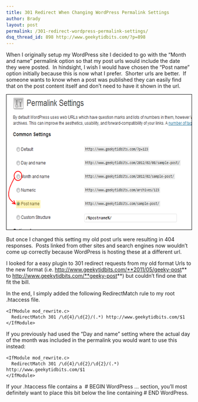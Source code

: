 ```yaml
---
title: 301 Redirect When Changing WordPress Permalink Settings
author: Brady
layout: post
permalink: /301-redirect-wordpress-permalink-settings/
dsq_thread_id: 898 http://www.geekytidbits.com/?p=898
---
```


When I originally setup my WordPress site I decided to go with the &#8220;Month and name&#8221; permalink option so that my post urls would include the date they were posted.  In hindsight, I wish I would have chosen the &#8220;Post name&#8221; option initially because this is now what I prefer.  Shorter urls are better.  If someone wants to know when a post was published they can easily find that on the post content itself and don&#8217;t need to have it shown in the url.

[<img class="alignnone size-full wp-image-899" style="border-image: initial; border-width: 1px; border-color: black; border-style: solid;" title="permalinks settings" src="/media/permalinks_settings.png" alt="" width="600" height="367" />][1]

But once I changed this setting my old post urls were resulting in 404 responses.  Posts linked from other sites and search engines now wouldn&#8217;t come up correctly because WordPress is hosting these at a different url.

I looked for a easy plugin to 301 redirect requests from my old format Urls to the new format (i.e. http://www.geekytidbits.com/**2011/05/geeky-post** to http://www.geekytidbits.com/**geeky-post**) but couldn&#8217;t find one that fit the bill.

In the end, I simply added the following RedirectMatch rule to my root .htaccess file.

```
<IfModule mod_rewrite.c>
  RedirectMatch 301 /\d{4}/\d{2}/(.*) http://www.geekytidbits.com/$1
</IfModule>
```

If you previously had used the &#8220;Day and name&#8221; setting where the actual day of the month was included in the permalink you would want to use this instead:

```
<IfModule mod_rewrite.c>
  RedirectMatch 301 /\d{4}/\d{2}/\d{2}/(.*) http://www.geekytidbits.com/$1
</IfModule>
```

If your .htaccess file contains a  # BEGIN WordPress &#8230; section, you&#8217;ll most definitely want to place this bit below the line containing # END WordPress.

[1]: /media/permalinks_settings.png
